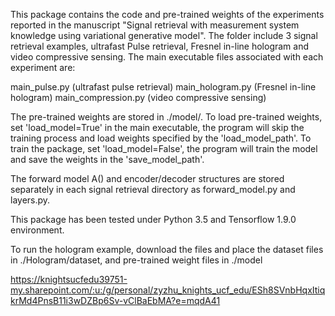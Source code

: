 This package contains the code and pre-trained weights of the experiments reported in the manuscript "Signal retrieval with measurement system knowledge using variational generative model". The folder include 3 signal retrieval examples, ultrafast Pulse retrieval, Fresnel in-line hologram and video compressive sensing. The main executable files associated with each experiment are:

main_pulse.py (ultrafast pulse retrieval)
main_hologram.py (Fresnel in-line hologram)
main_compression.py (video compressive sensing)

The pre-trained weights are stored in ./model/. To load pre-trained weights, set 'load_model=True' in the main executable, the program will skip the training process and load weights specified by the 'load_model_path'. To train the package, set 'load_model=False', the program will train the model and save the weights in the 'save_model_path'.

The forward model A() and encoder/decoder structures are stored separately in each signal retrieval directory as forward_model.py and layers.py.

This package has been tested under Python 3.5 and Tensorflow 1.9.0 environment.

To run the hologram example, download the files and place the dataset files in ./Hologram/dataset, and pre-trained weight files in ./model

https://knightsucfedu39751-my.sharepoint.com/:u:/g/personal/zyzhu_knights_ucf_edu/ESh8SVnbHqxItiqkrMd4PnsB11i3wDZBp6Sv-vClBaEbMA?e=mqdA41
